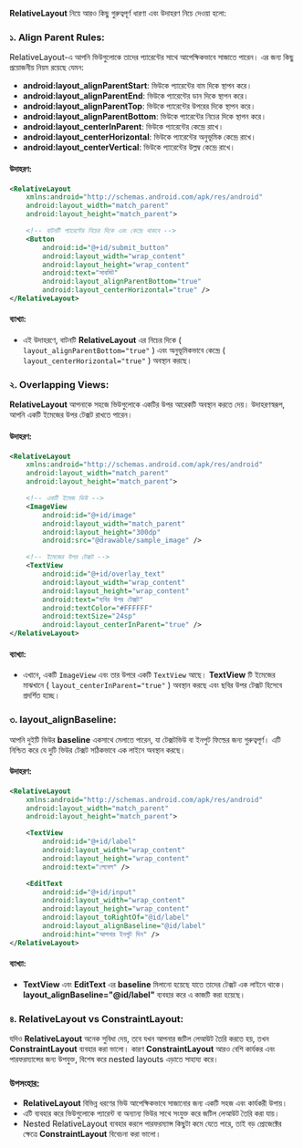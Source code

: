**RelativeLayout** নিয়ে আরও কিছু গুরুত্বপূর্ণ ধারণা এবং উদাহরণ নিচে দেওয়া হলো:

### ১. **Align Parent Rules**:
RelativeLayout-এ আপনি ভিউগুলোকে তাদের প্যারেন্টের সাথে আপেক্ষিকভাবে সাজাতে পারেন। এর জন্য কিছু প্রয়োজনীয় নিয়ম রয়েছে যেমন:

- **android:layout_alignParentStart**: ভিউকে প্যারেন্টের বাম দিকে স্থাপন করে।
- **android:layout_alignParentEnd**: ভিউকে প্যারেন্টের ডান দিকে স্থাপন করে।
- **android:layout_alignParentTop**: ভিউকে প্যারেন্টের উপরের দিকে স্থাপন করে।
- **android:layout_alignParentBottom**: ভিউকে প্যারেন্টের নিচের দিকে স্থাপন করে।
- **android:layout_centerInParent**: ভিউকে প্যারেন্টের কেন্দ্রে রাখে।
- **android:layout_centerHorizontal**: ভিউকে প্যারেন্টের অনুভূমিক কেন্দ্রে রাখে।
- **android:layout_centerVertical**: ভিউকে প্যারেন্টের উল্লম্ব কেন্দ্রে রাখে।

#### উদাহরণ:
```xml
<RelativeLayout
    xmlns:android="http://schemas.android.com/apk/res/android"
    android:layout_width="match_parent"
    android:layout_height="match_parent">

    <!-- বাটনটি প্যারেন্টের নিচের দিকে এবং কেন্দ্রে থাকবে -->
    <Button
        android:id="@+id/submit_button"
        android:layout_width="wrap_content"
        android:layout_height="wrap_content"
        android:text="সাবমিট"
        android:layout_alignParentBottom="true"
        android:layout_centerHorizontal="true" />
</RelativeLayout>
```

#### ব্যাখ্যা:
- এই উদাহরণে, বাটনটি **RelativeLayout** এর নিচের দিকে ( `layout_alignParentBottom="true"` ) এবং অনুভূমিকভাবে কেন্দ্রে ( `layout_centerHorizontal="true"` ) অবস্থান করছে।

### ২. **Overlapping Views**:
**RelativeLayout** আপনাকে সহজে ভিউগুলোকে একটির উপর আরেকটি অবস্থান করতে দেয়। উদাহরণস্বরূপ, আপনি একটি ইমেজের উপর টেক্সট রাখতে পারেন।

#### উদাহরণ:
```xml
<RelativeLayout
    xmlns:android="http://schemas.android.com/apk/res/android"
    android:layout_width="match_parent"
    android:layout_height="match_parent">

    <!-- একটি ইমেজ ভিউ -->
    <ImageView
        android:id="@+id/image"
        android:layout_width="match_parent"
        android:layout_height="300dp"
        android:src="@drawable/sample_image" />

    <!-- ইমেজের উপর টেক্সট -->
    <TextView
        android:id="@+id/overlay_text"
        android:layout_width="wrap_content"
        android:layout_height="wrap_content"
        android:text="ছবির উপর টেক্সট"
        android:textColor="#FFFFFF"
        android:textSize="24sp"
        android:layout_centerInParent="true" />
</RelativeLayout>
```

#### ব্যাখ্যা:
- এখানে, একটি `ImageView` এবং তার উপরে একটি `TextView` আছে। **TextView** টি ইমেজের মাঝখানে ( `layout_centerInParent="true"` ) অবস্থান করছে এবং ছবির উপর টেক্সট হিসেবে প্রদর্শিত হচ্ছে।

### ৩. **layout_alignBaseline**:
আপনি দুইটি ভিউর **baseline** একসাথে মেলাতে পারেন, যা টেক্সটভিউ বা ইনপুট ফিল্ডের জন্য গুরুত্বপূর্ণ। এটি নিশ্চিত করে যে দুটি ভিউর টেক্সট সঠিকভাবে এক লাইনে অবস্থান করছে।

#### উদাহরণ:
```xml
<RelativeLayout
    xmlns:android="http://schemas.android.com/apk/res/android"
    android:layout_width="match_parent"
    android:layout_height="match_parent">

    <TextView
        android:id="@+id/label"
        android:layout_width="wrap_content"
        android:layout_height="wrap_content"
        android:text="লেবেল" />

    <EditText
        android:id="@+id/input"
        android:layout_width="wrap_content"
        android:layout_height="wrap_content"
        android:layout_toRightOf="@id/label"
        android:layout_alignBaseline="@id/label"
        android:hint="আপনার ইনপুট দিন" />
</RelativeLayout>
```

#### ব্যাখ্যা:
- **TextView** এবং **EditText** এর **baseline** মিলানো হয়েছে যাতে তাদের টেক্সট এক লাইনে থাকে। **layout_alignBaseline="@id/label"** ব্যবহার করে এ কাজটি করা হয়েছে।

### ৪. **RelativeLayout vs ConstraintLayout**:
যদিও **RelativeLayout** অনেক সুবিধা দেয়, তবে যখন আপনার জটিল লেআউট তৈরি করতে হয়, তখন **ConstraintLayout** ব্যবহার করা ভালো। কারণ **ConstraintLayout** আরও বেশি কার্যকর এবং পারফরম্যান্সের জন্য উপযুক্ত, বিশেষ করে nested layouts এড়াতে সাহায্য করে।

### উপসংহার:
- **RelativeLayout** বিভিন্ন ধরণের ভিউ আপেক্ষিকভাবে সাজানোর জন্য একটি সহজ এবং কার্যকরী উপায়।
- এটি ব্যবহার করে ভিউগুলোকে প্যারেন্ট বা অন্যান্য ভিউর সাথে সংযুক্ত করে জটিল লেআউট তৈরি করা যায়।
- Nested RelativeLayout ব্যবহার করলে পারফরম্যান্স কিছুটা কমে যেতে পারে, তাই বড় প্রোজেক্টের ক্ষেত্রে **ConstraintLayout** বিবেচনা করা ভালো।